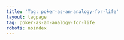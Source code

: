 ```yaml
---
title: 'Tag: poker-as-an-analogy-for-life'
layout: tagpage
tag: poker-as-an-analogy-for-life
robots: noindex
---
```


